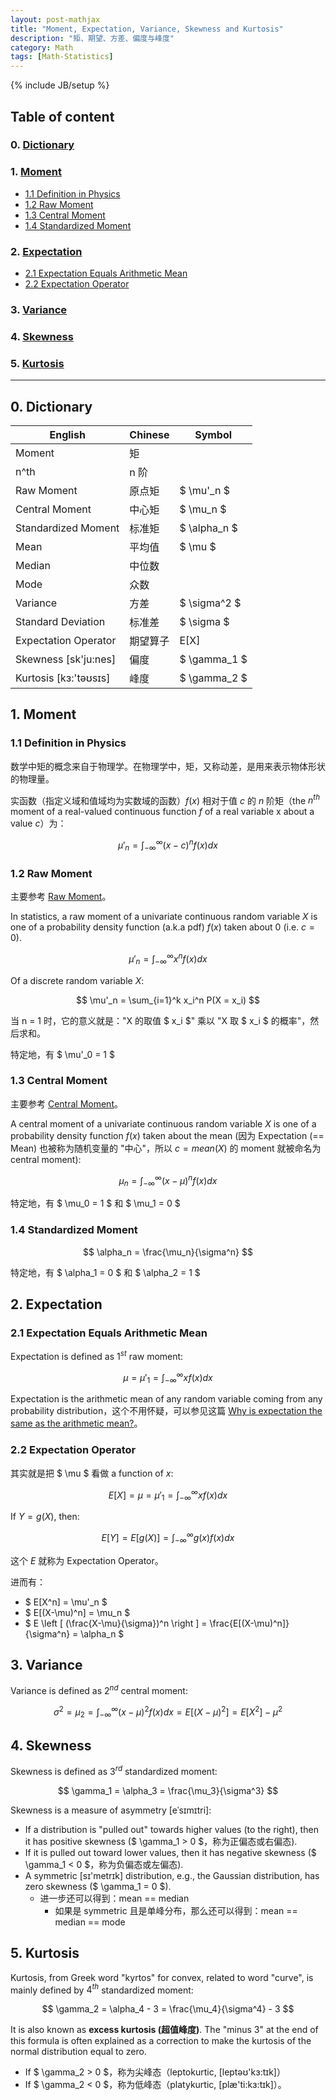 ```yaml
---
layout: post-mathjax
title: "Moment, Expectation, Variance, Skewness and Kurtosis"
description: "矩、期望、方差、偏度与峰度"
category: Math
tags: [Math-Statistics]
---
```

{% include JB/setup %}

## Table of content

### 0. [Dictionary](#Dictionary)

### 1. [Moment](#Moment)
  
- [1.1 Definition in Physics](#definition-in-physics)
- [1.2 Raw Moment](#raw-moment)
- [1.3 Central Moment](#central-moment)   
- [1.4 Standardized Moment](#standardized-moment)

### 2. [Expectation](#Expectation)

- [2.1 Expectation Equals Arithmetic Mean](#expectation-eq-mean)
- [2.2 Expectation Operator](#expectation-operator)

### 3. [Variance](#Variance)

### 4. [Skewness](#Skewness)

### 5. [Kurtosis](#Kurtosis)

-----

## <a name="Dictionary"></a>0. Dictionary

| English               | Chinese  | Symbol           |
|-----------------------|----------|------------------|
| Moment                | 矩       |                  |
| n^th                  | n 阶     |                  |
| Raw Moment            | 原点矩   | $ \mu'_n $  |
| Central Moment        | 中心矩   | $ \mu_n $    |
| Standardized Moment   | 标准矩   | $ \alpha_n $ |
| Mean                  | 平均值   | $ \mu $      |
| Median                | 中位数   |                  | 
| Mode                  | 众数     |                  |
| Variance              | 方差     | $ \sigma^2 $|
| Standard Deviation    | 标准差   | $ \sigma $   |
| Expectation Operator  | 期望算子 | E[X]             |
| Skewness [sk'ju:nes]  | 偏度     | $ \gamma_1 $ |
| Kurtosis [kɜ:'təʊsɪs] | 峰度     | $ \gamma_2 $ |

## <a name="Moment"></a>1. Moment

### <a name="definition-in-physics"></a>1.1 Definition in Physics

数学中矩的概念来自于物理学。在物理学中，矩，又称动差，是用来表示物体形状的物理量。  

实函数（指定义域和值域均为实数域的函数）$f(x)$ 相对于值 $c$ 的 $n$ 阶矩（the $n^{th}$ moment of a real-valued continuous function $f$ of a real variable x about a value $c$）为：

<!-- 
$ \int^\infty_\infty x  $  
$ \int_\infty^\infty x  $   
$ \int^\infty_{-\infty} x  $   
$ u'_n $  
$ u'_n = \int^\infty_{-\infty} x $  
-->

$$
	\mu'_n = \int^\infty_{-\infty} (x-c)^n f(x) dx
$$

### <a name="raw-moment"></a>1.2 Raw Moment

主要参考 [Raw Moment](http://mathworld.wolfram.com/RawMoment.html)。  

In statistics, a raw moment of a univariate continuous random variable $X$ is one of a probability density function (a.k.a pdf) $f(x)$ taken about 0 (i.e. $c = 0$).  

$$
	\mu'_n = \int^\infty_{-\infty} x^n f(x) dx 
$$

Of a discrete random variable $X$:

$$
	\mu'_n = \sum_{i=1}^k x_i^n P(X = x_i) 
$$

当 n = 1 时，它的意义就是："X 的取值 $ x_i $" 乘以 "X 取 $ x_i $ 的概率"，然后求和。

特定地，有 $ \mu'_0 = 1 $

### <a name="central-moment"></a>1.3 Central Moment

主要参考 [Central Moment](http://mathworld.wolfram.com/CentralMoment.html)。  

A central moment of a univariate continuous random variable $X$ is one of a probability density function $f(x)$ taken about the mean (因为 Expectation (== Mean) 也被称为随机变量的 "中心"，所以 $c = mean(X)$ 的 moment 就被命名为 central moment):

$$
	\mu_n = \int^\infty_{-\infty} (x-\mu)^n f(x) dx 
$$

特定地，有 $ \mu_0 = 1 $ 和 $ \mu_1 = 0 $

### <a name="standardized-moment"></a>1.4 Standardized Moment

$$
	\alpha_n =  \frac{\mu_n}{\sigma^n} 
$$

特定地，有 $ \alpha_1 = 0 $ 和 $ \alpha_2 = 1 $

## <a name="Expectation"></a>2. Expectation

### <a name="expectation-eq-mean"></a>2.1 Expectation Equals Arithmetic Mean

Expectation is defined as $1^{st}$ raw moment: 

$$
	\mu = \mu'_1 = \int^\infty_{-\infty} x f(x) dx 
$$

Expectation is the arithmetic mean of any random variable coming from any probability distribution，这个不用怀疑，可以参见这篇 [Why is expectation the same as the arithmetic mean?](http://stats.stackexchange.com/questions/30365/why-is-expectation-the-same-as-the-arithmetic-mean)。

### <a name="expectation-operator"></a>2.2 Expectation Operator

其实就是把 $ \mu $ 看做 a function of $x$:

$$
	E[X] = \mu = \mu'_1 = \int^\infty_{-\infty} x f(x) dx 
$$

If $Y = g(X)$, then:

$$
	E[Y] = E[g(X)] = \int^\infty_{-\infty} g(x) f(x) dx 
$$

这个 $E$ 就称为 Expectation Operator。  

进而有：

* $ E[X^n] = \mu'_n $ 
* $ E[(X-\mu)^n] = \mu_n $
* $ E \left [ (\frac{X-\mu}{\sigma})^n  \right ] = \frac{E[(X-\mu)^n]}{\sigma^n} = \alpha_n $

## <a name="Variance"></a>3. Variance

Variance is defined as $2^{nd}$ central moment:

$$
	\sigma^2 = \mu_2 = \int^\infty_{-\infty} (x-\mu)^2 f(x) dx = E[(X-\mu)^2] = E[X^2] - \mu^2 
$$

## <a name="Skewness"></a>4. Skewness

Skewness is defined as $3^{rd}$ standardized moment: 

$$
	\gamma_1 = \alpha_3 =  \frac{\mu_3}{\sigma^3} 
$$

Skewness is a measure of asymmetry [eˈsɪmɪtri]: 

* If a distribution is "pulled out" towards higher values (to the right), then it has positive skewness ($ \gamma_1 > 0 $，称为正偏态或右偏态). 
* If it is pulled out toward lower values, then it has negative skewness ($ \gamma_1 < 0 $，称为负偏态或左偏态).
* A symmetric [sɪ'metrɪk] distribution, e.g., the Gaussian distribution, has zero skewness ($ \gamma_1 = 0 $).
	* 进一步还可以得到：mean == median
		* 如果是 symmetric 且是单峰分布，那么还可以得到：mean == median == mode

## <a name="Kurtosis"></a>5. Kurtosis

Kurtosis, from Greek word "kyrtos" for convex, related to word "curve", is mainly defined by $4^{th}$ standardized moment:

$$
	\gamma_2 = \alpha_4 - 3 =  \frac{\mu_4}{\sigma^4} - 3 
$$

It is also known as **excess kurtosis (超值峰度)**. The "minus 3" at the end of this formula is often explained as a correction to make the kurtosis of the normal distribution equal to zero.

* If $ \gamma_2 > 0 $，称为尖峰态（leptokurtic, [leptəʊ'kɜ:tɪk]）
* If $ \gamma_2 < 0 $，称为低峰态（platykurtic, [plæ'ti:kɜ:tɪk]）。